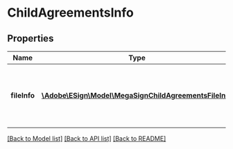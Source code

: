 # ChildAgreementsInfo

## Properties
Name | Type | Description | Notes
------------ | ------------- | ------------- | -------------
**fileInfo** | [**\Adobe\ESign\Model\MegaSignChildAgreementsFileInfo**](MegaSignChildAgreementsFileInfo.md) | File info containing per child agreement information of megaSign. | [optional] 

[[Back to Model list]](../README.md#documentation-for-models) [[Back to API list]](../README.md#documentation-for-api-endpoints) [[Back to README]](../README.md)


